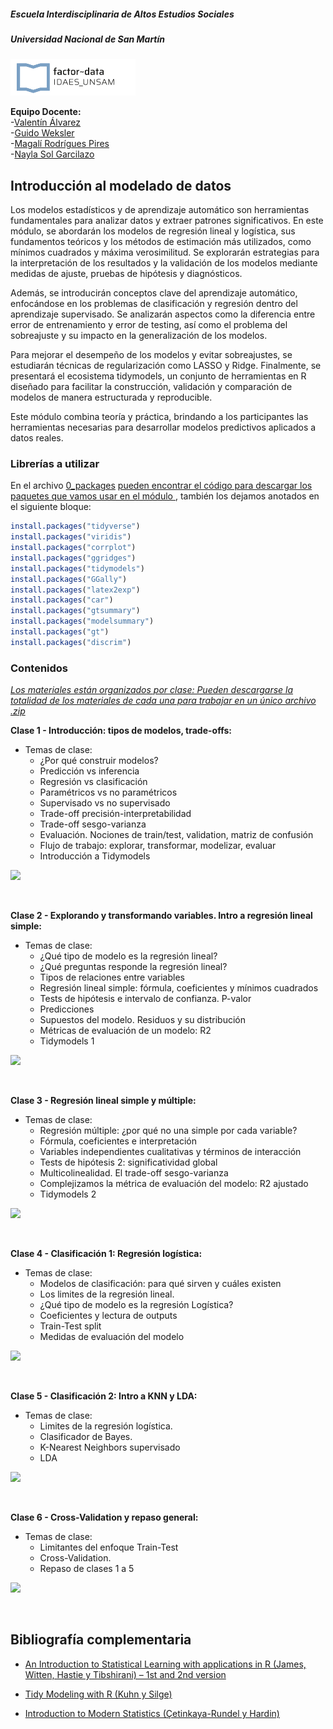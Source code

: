 ##### Escuela Interdisciplinaria de Altos Estudios Sociales

##### Universidad Nacional de San Martín

<img src="img/logo-factor-data-solo.jpg" width="200" />

**Equipo Docente:**  
-[Valentín
Álvarez](https://www.linkedin.com/in/valentin-alvarez-850583119)  
-[Guido Weksler](https://ar.linkedin.com/in/guido-weksler-962677bb)  
-[Magalí Rodrígues
Pires](https://ar.linkedin.com/in/magali-rodrigues-pires)  
-[Nayla Sol Garcilazo](www.linkedin.com/in/nayla-sol-garcilazo)

## **Introducción al modelado de datos**

Los modelos estadísticos y de aprendizaje automático son herramientas
fundamentales para analizar datos y extraer patrones significativos. En
este módulo, se abordarán los modelos de regresión lineal y logística,
sus fundamentos teóricos y los métodos de estimación más utilizados,
como mínimos cuadrados y máxima verosimilitud. Se explorarán estrategias
para la interpretación de los resultados y la validación de los modelos
mediante medidas de ajuste, pruebas de hipótesis y diagnósticos.

Además, se introducirán conceptos clave del aprendizaje automático,
enfocándose en los problemas de clasificación y regresión dentro del
aprendizaje supervisado. Se analizarán aspectos como la diferencia entre
error de entrenamiento y error de testing, así como el problema del
sobreajuste y su impacto en la generalización de los modelos.

Para mejorar el desempeño de los modelos y evitar sobreajustes, se
estudiarán técnicas de regularización como LASSO y Ridge. Finalmente, se
presentará el ecosistema tidymodels, un conjunto de herramientas en R
diseñado para facilitar la construcción, validación y comparación de
modelos de manera estructurada y reproducible.

Este módulo combina teoría y práctica, brindando a los participantes las
herramientas necesarias para desarrollar modelos predictivos aplicados a
datos reales.

### Librerías a utilizar

En el archivo [0_packages](clase1/0_packages.R) <u> pueden encontrar el
código para descargar los paquetes que vamos usar en el módulo </u>,
también los dejamos anotados en el siguiente bloque:

``` r
install.packages("tidyverse")
install.packages("viridis")
install.packages("corrplot")
install.packages("ggridges")
install.packages("tidymodels")
install.packages("GGally")
install.packages("latex2exp")
install.packages("car")
install.packages("gtsummary")
install.packages("modelsummary")
install.packages("gt")
install.packages("discrim")
```

### Contenidos

<u> *Los materiales están organizados por clase: Pueden descargarse la
totalidad de los materiales de cada una para trabajar en un único
archivo .zip* </u>

**Clase 1 - Introducción: tipos de modelos, trade-offs:**

-   Temas de clase:
    -   ¿Por qué construir modelos?
    -   Predicción vs inferencia
    -   Regresión vs clasificación
    -   Paramétricos vs no paramétricos
    -   Supervisado vs no supervisado
    -   Trade-off precisión-interpretabilidad
    -   Trade-off sesgo-varianza
    -   Evaluación. Nociones de train/test, validation, matriz de
        confusión
    -   Flujo de trabajo: explorar, transformar, modelizar, evaluar
    -   Introducción a Tidymodels

[![](img/Download.png)](clase1.rar)

<br>

**Clase 2 - Explorando y transformando variables. Intro a regresión
lineal simple:**

-   Temas de clase:
    -   ¿Qué tipo de modelo es la regresión lineal?
    -   ¿Qué preguntas responde la regresión lineal?
    -   Tipos de relaciones entre variables
    -   Regresión lineal simple: fórmula, coeficientes y mínimos
        cuadrados
    -   Tests de hipótesis e intervalo de confianza. P-valor
    -   Predicciones
    -   Supuestos del modelo. Residuos y su distribución
    -   Métricas de evaluación de un modelo: R2
    -   Tidymodels 1

[![](img/Download.png)](clase2.rar)

<br>

**Clase 3 - Regresión lineal simple y múltiple:**

-   Temas de clase:
    -   Regresión múltiple: ¿por qué no una simple por cada variable?
    -   Fórmula, coeficientes e interpretación
    -   Variables independientes cualitativas y términos de interacción
    -   Tests de hipótesis 2: significatividad global
    -   Multicolinealidad. El trade-off sesgo-varianza
    -   Complejizamos la métrica de evaluación del modelo: R2 ajustado
    -   Tidymodels 2

[![](img/Download.png)](clase3.rar)

<br>

**Clase 4 - Clasificación 1: Regresión logística:**

-   Temas de clase:
    -   Modelos de clasificación: para qué sirven y cuáles existen
    -   Los limites de la regresión lineal.
    -   ¿Qué tipo de modelo es la regresión Logística?
    -   Coeficientes y lectura de outputs
    -   Train-Test split
    -   Medidas de evaluación del modelo

[![](img/Download.png)](clase4.rar)

<br>

**Clase 5 - Clasificación 2: Intro a KNN y LDA:**

-   Temas de clase:
    -   Limites de la regresión logística.
    -   Clasificador de Bayes.
    -   K-Nearest Neighbors supervisado
    -   LDA

[![](img/Download.png)](clase5.rar)

<br>

**Clase 6 - Cross-Validation y repaso general:**

-   Temas de clase:
    -   Limitantes del enfoque Train-Test
    -   Cross-Validation.
    -   Repaso de clases 1 a 5

[![](img/Download.png)](clase6.rar)

<br>

## Bibliografía complementaria

-   [An Introduction to Statistical Learning with applications in R
    (James, Witten, Hastie y Tibshirani) – 1st and 2nd
    version](https://emilhvitfeldt.github.io/ISLR-tidymodels-labs//)

-   [Tidy Modeling with R (Kuhn y Silge)](https://www.tmwr.org/)

-   [Introduction to Modern Statistics (Çetinkaya-Rundel y
    Hardin)](https://openintro-ims.netlify.app/)
